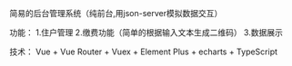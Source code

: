 简易的后台管理系统（纯前台,用json-server模拟数据交互）

功能：
    1.住户管理
    2.缴费功能（简单的根据输入文本生成二维码）
    3.数据展示

技术：
    Vue + Vue Router + Vuex + Element Plus + echarts + TypeScript